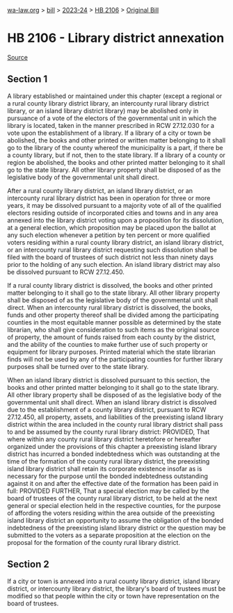 [wa-law.org](/) > [bill](/bill/) > [2023-24](/bill/2023-24/) > [HB 2106](/bill/2023-24/hb/2106/) > [Original Bill](/bill/2023-24/hb/2106/1/)

# HB 2106 - Library district annexation

[Source](http://lawfilesext.leg.wa.gov/biennium/2023-24/Pdf/Bills/House%20Bills/2106.pdf)

## Section 1
A library established or maintained under this chapter (except a regional or a rural county library district library, an intercounty rural library district library, or an island library district library) may be abolished only in pursuance of a vote of the electors of the governmental unit in which the library is located, taken in the manner prescribed in RCW 27.12.030 for a vote upon the establishment of a library. If a library of a city or town be abolished, the books and other printed or written matter belonging to it shall go to the library of the county whereof the municipality is a part, if there be a county library, but if not, then to the state library. If a library of a county or region be abolished, the books and other printed matter belonging to it shall go to the state library. All other library property shall be disposed of as the legislative body of the governmental unit shall direct.

After a rural county library district, an island library district, or an intercounty rural library district has been in operation for three or more years, it may be dissolved pursuant to a majority vote of all of the qualified electors residing outside of incorporated cities and towns and in any area annexed into the library district voting upon a proposition for its dissolution, at a general election, which proposition may be placed upon the ballot at any such election whenever a petition by ten percent or more qualified voters residing  within a rural county library district, an island library district, or an intercounty rural library district requesting such dissolution shall be filed with the board of trustees of such district not less than ninety days prior to the holding of any such election. An island library district may also be dissolved pursuant to RCW 27.12.450.

If a rural county library district is dissolved, the books and other printed matter belonging to it shall go to the state library. All other library property shall be disposed of as the legislative body of the governmental unit shall direct. When an intercounty rural library district is dissolved, the books, funds and other property thereof shall be divided among the participating counties in the most equitable manner possible as determined by the state librarian, who shall give consideration to such items as the original source of property, the amount of funds raised from each county by the district, and the ability of the counties to make further use of such property or equipment for library purposes. Printed material which the state librarian finds will not be used by any of the participating counties for further library purposes shall be turned over to the state library.

When an island library district is dissolved pursuant to this section, the books and other printed matter belonging to it shall go to the state library. All other library property shall be disposed of as the legislative body of the governmental unit shall direct. When an island library district is dissolved due to the establishment of a county library district, pursuant to RCW 27.12.450, all property, assets, and liabilities of the preexisting island library district within the area included in the county rural library district shall pass to and be assumed by the county rural library district: PROVIDED, That where within any county rural library district heretofore or hereafter organized under the provisions of this chapter a preexisting island library district has incurred a bonded indebtedness which was outstanding at the time of the formation of the county rural library district, the preexisting island library district shall retain its corporate existence insofar as is necessary for the purpose until the bonded indebtedness outstanding against it on and after the effective date of the formation has been paid in full: PROVIDED FURTHER, That a special election may be called by the board of trustees of the county rural library district, to be held at the next general or special election held in the respective counties, for the purpose of affording the voters residing within the area outside of the preexisting island library district an opportunity to assume the obligation of the bonded indebtedness of the preexisting island library district or the question may be submitted to the voters as a separate proposition at the election on the proposal for the formation of the county rural library district.

## Section 2
If a city or town is annexed into a rural county library district, island library district, or intercounty library district, the library's board of trustees must be modified so that people within the city or town have representation on the board of trustees.
